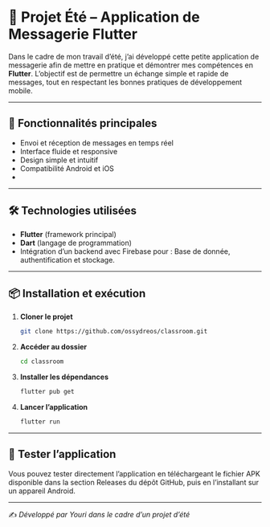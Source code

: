 # 📱 Projet Été – Application de Messagerie Flutter

Dans le cadre de mon travail d’été, j’ai développé cette petite application de messagerie afin de mettre en pratique et démontrer mes compétences en **Flutter**. L’objectif est de permettre un échange simple et rapide de messages, tout en respectant les bonnes pratiques de développement mobile.

---

## 🚀 Fonctionnalités principales
- Envoi et réception de messages en temps réel  
- Interface fluide et responsive  
- Design simple et intuitif  
- Compatibilité Android et iOS  
-
---

## 🛠️ Technologies utilisées
- **Flutter** (framework principal)  
- **Dart** (langage de programmation)  
- Intégration d’un backend avec Firebase pour : Base de donnée, authentification et stockage.

---

## 📦 Installation et exécution
1. **Cloner le projet**
   ```bash
   git clone https://github.com/ossydreos/classroom.git
   ```
2. **Accéder au dossier**
   ```bash
   cd classroom
   ```
3. **Installer les dépendances**
   ```bash
   flutter pub get
   ```
4. **Lancer l’application**
   ```bash
   flutter run
   ```

---

## 📲 Tester l’application

Vous pouvez tester directement l’application en téléchargeant le fichier APK disponible dans la section Releases du dépôt GitHub, puis en l’installant sur un appareil Android.

---

✍️ *Développé par Youri dans le cadre d’un projet d’été*
